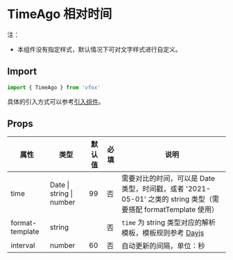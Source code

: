 # TimeAgo 相对时间

注：

- 本组件没有指定样式，默认情况下可对文字样式进行自定义。

## Import

```JavaScript
import { TimeAgo } from 'vfox'
```

具体的引入方式可以参考[引入组件](../guide/import.md)。

## Props

| 属性            | 类型                     | 默认值 | 必填 | 说明                                                                                                                                   |
| --------------- | ------------------------ | ------ | ---- | -------------------------------------------------------------------------------------------------------------------------------------- |
| time            | Date \| string \| number | 99     | 否   | 需要对比的时间，可以是 Date 类型，时间戳，或者 '2021-05-01' 之类的 string 类型（需要搭配 formatTemplate 使用）                         |
| format-template | string                   |        | 否   | `time` 为 string 类型对应的解析模板，模板规则参考 [Dayjs](https://dayjs.fenxianglu.cn/category/parse.html#%E5%AD%97%E7%AC%A6%E4%B8%B2) |
| interval        | number                   | 60     | 否   | 自动更新的间隔，单位：秒                                                                                                               |
